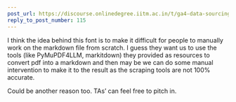 ```yaml
---
post_url: https://discourse.onlinedegree.iitm.ac.in/t/ga4-data-sourcing-discussion-thread-tds-jan-2025/165959/119
reply_to_post_number: 115
---
```

I think the idea behind this font is to make it difficult for people to manually work on the markdown file from scratch. I guess they want us to use the tools (like PyMuPDF4LLM, markitdown) they provided as resources to convert pdf into a markdown and then may be we can do some manual intervention to make it to the result as the scraping tools are not 100% accurate.

Could be another reason too. TAs’ can feel free to pitch in.